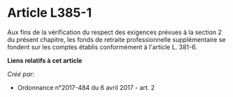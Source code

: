 # Article L385-1

Aux fins de la vérification du respect des exigences prévues à la section 2 du présent chapitre, les fonds de retraite
professionnelle supplémentaire se fondent sur les comptes établis conformément à l'article L. 381-6.

**Liens relatifs à cet article**

_Créé par_:

  - Ordonnance n°2017-484 du 6 avril 2017 - art. 2
